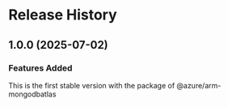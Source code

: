# Release History
    
## 1.0.0 (2025-07-02)

### Features Added

This is the first stable version with the package of @azure/arm-mongodbatlas
